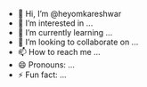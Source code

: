 - 👋 Hi, I’m @heyomkareshwar
- 👀 I’m interested in ...
- 🌱 I’m currently learning ...
- 💞️ I’m looking to collaborate on ...
- 📫 How to reach me ...
- 😄 Pronouns: ...
- ⚡ Fun fact: ...

<!---
heyomkareshwar/heyomkareshwar is a ✨ special ✨ repository because its `README.md` (this file) appears on your GitHub profile.
You can click the Preview link to take a look at your changes.
--->
